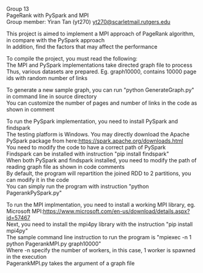 Group 13  
PageRank with PySpark and MPI  
Group member: Yiran Tan (yt270) yt270@scarletmail.rutgers.edu  
  
This project is aimed to implement a MPI approach of PageRank algorithm, in compare with the PySpark approach  
In addition, find the factors that may affect the performance  
  
To compile the project, you must read the following:  
The MPI and PySpark implementations take directed graph file to process  
Thus, various datasets are prepared. Eg. graph10000, contains 10000 page ids with random number of links  
  
To generate a new sample graph, you can run "python GenerateGraph.py" in command line in source directory  
You can customize the number of pages and number of links in the code as shown in comment  
   
To run the PySpark implementation, you need to install PySpark and findspark  
The testing platform is Windows. You may directly download the Apache PySpark package from here:https://spark.apache.org/downloads.html  
You need to modify the code to have a correct path of PySpark  
Findspark can be installed with instruction "pip install findspark"  
When both PySpark and findspark installed, you need to modify the path of reading graph file as shown in code comments  
By default, the program will repartition the joined RDD to 2 partitions, you can modify it in the code  
You can simply run the program with instruction "python PagerankPySpark.py"  
  
To run the MPI implmentation, you need to install a working MPI library, eg. Microsoft MPI:https://www.microsoft.com/en-us/download/details.aspx?id=57467  
Next, you need to install the mpi4py library with the instruction "pip install mpi4py"  
The sample command line instruction to run the program is "mpiexec -n 1 python PagerankMPI.py graph10000"  
Where -n specify the number of workers, in this case, 1 worker is spawned in the execution  
PagerankMPI.py takes the argument of a graph file  
